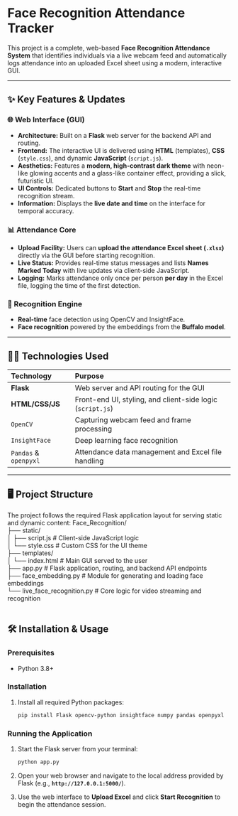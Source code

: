 # Face Recognition Attendance Tracker

This project is a complete, web-based **Face Recognition Attendance System** that identifies individuals via a live webcam feed and automatically logs attendance into an uploaded Excel sheet using a modern, interactive GUI.

---

## ✨ Key Features & Updates

### 🌐 Web Interface (GUI)
* **Architecture:** Built on a **Flask** web server for the backend API and routing.
* **Frontend:** The interactive UI is delivered using **HTML** (templates), **CSS** (`style.css`), and dynamic **JavaScript** (`script.js`).
* **Aesthetics:** Features a **modern, high-contrast dark theme** with neon-like glowing accents and a glass-like container effect, providing a slick, futuristic UI.
* **UI Controls:** Dedicated buttons to **Start** and **Stop** the real-time recognition stream.
* **Information:** Displays the **live date and time** on the interface for temporal accuracy.

### 📊 Attendance Core
* **Upload Facility:** Users can **upload the attendance Excel sheet (`.xlsx`)** directly via the GUI before starting recognition.
* **Live Status:** Provides real-time status messages and lists **Names Marked Today** with live updates via client-side JavaScript.
* **Logging:** Marks attendance only once per person **per day** in the Excel file, logging the time of the first detection.

### 🧠 Recognition Engine
* **Real-time** face detection using OpenCV and InsightFace.
* **Face recognition** powered by the embeddings from the **Buffalo model**.

---

## 👨‍💻 Technologies Used

| Technology | Purpose |
| :--- | :--- |
| **Flask** | Web server and API routing for the GUI |
| **HTML/CSS/JS** | Front-end UI, styling, and client-side logic (`script.js`) |
| `OpenCV` | Capturing webcam feed and frame processing |
| `InsightFace` | Deep learning face recognition |
| `Pandas` & `openpyxl` | Attendance data management and Excel file handling |

---

## 🖥️ Project Structure

The project follows the required Flask application layout for serving static and dynamic content:
Face_Recognition/<br>
├── static/<br>
│   ├── script.js             # Client-side JavaScript logic<br>
│   └── style.css             # Custom CSS for the UI theme<br>
├── templates/<br>
│   └── index.html            # Main GUI served to the user<br>
├── app.py                    # Flask application, routing, and backend API endpoints<br>
├── face_embedding.py         # Module for generating and loading face embeddings<br>
└── live_face_recognition.py  # Core logic for video streaming and recognition<br>
<br>
## 🛠️ Installation & Usage

### Prerequisites

-   Python 3.8+

### Installation

1.  Install all required Python packages:

    ```bash
    pip install Flask opencv-python insightface numpy pandas openpyxl
    ```

### Running the Application

1.  Start the Flask server from your terminal:

    ```bash
    python app.py
    ```

2.  Open your web browser and navigate to the local address provided by Flask (e.g., **`http://127.0.0.1:5000/`**).

3.  Use the web interface to **Upload Excel** and click **Start Recognition** to begin the attendance session.
